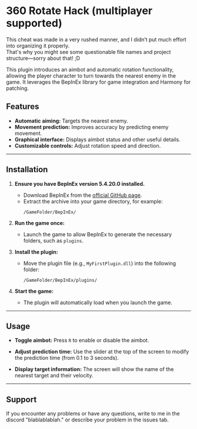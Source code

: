 # 360 Rotate Hack (multiplayer supported)

This cheat was made in a very rushed manner, and I didn’t put much effort into organizing it properly.  
That's why you might see some questionable file names and project structure—sorry about that! ;D  

This plugin introduces an aimbot and automatic rotation functionality, allowing the player character to turn towards the nearest enemy in the game. It leverages the BepInEx library for game integration and Harmony for patching.

## Features

- **Automatic aiming:** Targets the nearest enemy.
- **Movement prediction:** Improves accuracy by predicting enemy movement.
- **Graphical interface:** Displays aimbot status and other useful details.
- **Customizable controls:** Adjust rotation speed and direction.

---

## Installation

1. **Ensure you have BepInEx version 5.4.20.0 installed.**
   - Download BepInEx from the [official GitHub page](https://github.com/BepInEx/BepInEx/releases/tag/v5.4.20).
   - Extract the archive into your game directory, for example:
     ```
     /GameFolder/BepInEx/
     ```

2. **Run the game once:**
   - Launch the game to allow BepInEx to generate the necessary folders, such as `plugins`.

3. **Install the plugin:**
   - Move the plugin file (e.g., `MyFirstPlugin.dll`) into the following folder:
     ```
     /GameFolder/BepInEx/plugins/
     ```

4. **Start the game:**
   - The plugin will automatically load when you launch the game.

---

## Usage

- **Toggle aimbot:**
  Press `R` to enable or disable the aimbot.

- **Adjust prediction time:**
  Use the slider at the top of the screen to modify the prediction time (from 0.1 to 3 seconds).

- **Display target information:**
  The screen will show the name of the nearest target and their velocity.

---

## Support

If you encounter any problems or have any questions, write to me in the discord "blablablablah." or describe your problem in the issues tab.
